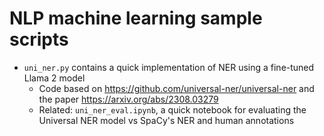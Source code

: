 # NLP machine learning sample scripts
- `uni_ner.py` contains a quick implementation of NER using a fine-tuned Llama 2 model
  - Code based on https://github.com/universal-ner/universal-ner and the paper https://arxiv.org/abs/2308.03279
  - Related: `uni_ner_eval.ipynb`, a quick notebook for evaluating the Universal NER model vs SpaCy's NER and human annotations
